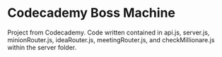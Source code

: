 # Codecademy Boss Machine
Project from Codecademy. Code written contained in api.js, server.js,
minionRouter.js, ideaRouter.js, meetingRouter.js, and checkMillionare.js within
the server folder.
